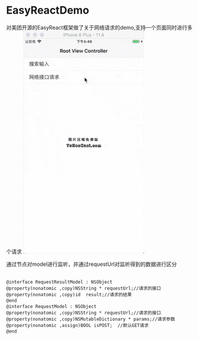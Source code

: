 # EasyReactDemo
对美团开源的EasyReact框架做了关于网络请求的demo,支持一个页面同时进行多个请求
![image](https://github.com/cheniOS/EasyReactDemo/blob/master/yulan.gif)

<p>通过节点对model进行监听，并通过requestUrl对监听得到的数据进行区分</p>
<pre><code>
@interface RequestResultModel : NSObject
@property(nonatomic ,copy)NSString * requestUrl;//请求的接口
@property(nonatomic ,copy)id  result;//请求的结果
@end
@interface RequestModel : NSObject
@property(nonatomic ,copy)NSString * requestUrl;//请求的接口
@property(nonatomic ,copy)NSMutableDictionary * params;//请求参数
@property(nonatomic ,assign)BOOL isPOST;  //默认GET请求
@end
</code></pre>

 
